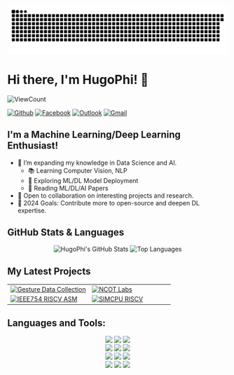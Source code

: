 
![Snake animation](https://github.com/HugoPhi/HugoPhi/blob/output/github-contribution-grid-snake.svg)

# Hi there, I'm HugoPhi! 👋

![ViewCount](https://views.whatilearened.today/views/github/HugoPhi/HugoPhi.svg?cache=remove)

<!-- Social Media Badges -->
[![Github](https://img.shields.io/badge/-Github-333?style=flat&logo=Github&logoColor=white)](https://github.com/HugoPhi)
[![Facebook](https://img.shields.io/badge/-Facebook-1877F2?style=flat&logo=Facebook&logoColor=white)](https://www.facebook.com/your-profile)
[![Outlook](https://img.shields.io/badge/-Outlook-0078D4?style=flat&logo=Microsoft-Outlook&logoColor=white)](mailto:your-email@outlook.com)
[![Gmail](https://img.shields.io/badge/-Gmail-c14438?style=flat&logo=Gmail&logoColor=white)](mailto:your-email@gmail.com)

## I'm a Machine Learning/Deep Learning Enthusiast!
- 🌱 I’m expanding my knowledge in Data Science and AI.
  - 📚 Learning Computer Vision, NLP
  - 🚀 Exploring ML/DL Model Deployment
  - 📖 Reading ML/DL/AI Papers
- 💬 Open to collaboration on interesting projects and research.
- 🎯 2024 Goals: Contribute more to open-source and deepen DL expertise.

## GitHub Stats & Languages
<p align="center">
  <img width="55%" src="https://github-readme-stats.vercel.app/api?username=HugoPhi&show_icons=true&hide_border=true" alt="HugoPhi's GitHub Stats" />
  <img width="40%" src="https://github-readme-stats.vercel.app/api/top-langs/?username=HugoPhi&hide=jupyter%20notebook&show_icons=true&layout=compact&hide_border=true" alt="Top Languages" />
</p>

## My Latest Projects
<table>
  <tr style="background-color: transparent;">
    <td width="50%">
      <a href="https://github.com/HugoPhi/gestureDataCollection">
        <img src="https://github-readme-stats.vercel.app/api/pin/?username=HugoPhi&repo=gestureDataCollection" alt="Gesture Data Collection" style="width: 100%;" />
      </a>
    </td>
    <td width="50%">
      <a href="https://github.com/HugoPhi/NCOTLabs">
        <img src="https://github-readme-stats.vercel.app/api/pin/?username=HugoPhi&repo=NCOTLabs" alt="NCOT Labs" style="width: 100%;" />
      </a>
    </td>
  </tr>
  <tr style="background-color: transparent;">
    <td width="50%">
      <a href="https://github.com/HugoPhi/IEEE754_RISCV_ASM">
        <img src="https://github-readme-stats.vercel.app/api/pin/?username=HugoPhi&repo=IEEE754_RISCV_ASM" alt="IEEE754 RISCV ASM" style="width: 100%;" />
      </a>
    </td>
    <td width="50%">
      <a href="https://github.com/HugoPhi/SIMCPU-RISCV">
        <img src="https://github-readme-stats.vercel.app/api/pin/?username=HugoPhi&repo=SIMCPU-RISCV" alt="SIMCPU RISCV" style="width: 100%;" />
      </a>
    </td>
  </tr>
</table>


## Languages and Tools:
<p align="center">
  <code><img width="10%" src="https://www.vectorlogo.zone/logos/python/python-ar21.svg"></code>
  <code><img width="10%" src="https://www.vectorlogo.zone/logos/numpy/numpy-ar21.svg"></code>
  <code><img width="10%" src="https://www.vectorlogo.zone/logos/pytorch/pytorch-ar21.svg"></code>
  <br />
  <code><img width="10%" src="https://www.vectorlogo.zone/logos/tensorflow/tensorflow-ar21.svg"></code>
  <code><img width="10%" src="https://www.vectorlogo.zone/logos/jupyter/jupyter-ar21.svg"></code>
  <code><img width="10%" src="https://www.vectorlogo.zone/logos/mysql/mysql-ar21.svg"></code>
  <br />
  <code><img width="10%" src="https://www.vectorlogo.zone/logos/android/android-ar21.svg"></code>
  <code><img width="10%" src="https://www.vectorlogo.zone/logos/gradle/gradle-ar21.svg"></code>
  <code><img width="10%" src="https://www.vectorlogo.zone/logos/latex-project/latex-project-ar21.svg"></code>
  <br />
  <code><img width="10%" src="https://www.vectorlogo.zone/logos/google_cloud/google_cloud-ar21.svg"></code>
  <code><img width="10%" src="https://www.vectorlogo.zone/logos/docker/docker-ar21.svg"></code>
  <code><img width="10%" src="https://www.vectorlogo.zone/logos/git-scm/git-scm-ar21.svg"></code>
</p>


